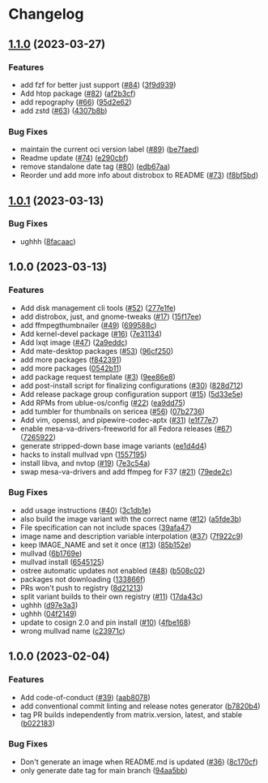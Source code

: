 # Changelog

## [1.1.0](https://github.com/Reidond/bluebutt/compare/v1.0.1...v1.1.0) (2023-03-27)


### Features

* add fzf for better just support ([#84](https://github.com/Reidond/bluebutt/issues/84)) ([3f9d939](https://github.com/Reidond/bluebutt/commit/3f9d9398ca7b1754234ef06111b66037b2f3531b))
* Add htop package ([#82](https://github.com/Reidond/bluebutt/issues/82)) ([af2b3cf](https://github.com/Reidond/bluebutt/commit/af2b3cfd1f3d8a0e52c03166a553d5f33e156638))
* add repography ([#66](https://github.com/Reidond/bluebutt/issues/66)) ([95d2e62](https://github.com/Reidond/bluebutt/commit/95d2e62e2e90d7a5f5f76569678e522441e7972f))
* add zstd ([#63](https://github.com/Reidond/bluebutt/issues/63)) ([4307b8b](https://github.com/Reidond/bluebutt/commit/4307b8bc3fe6f087c0251f0e7105ac173035baac))


### Bug Fixes

* maintain the current oci version label ([#89](https://github.com/Reidond/bluebutt/issues/89)) ([be7faed](https://github.com/Reidond/bluebutt/commit/be7faeda71ca2a96e0471d0fada59052b8db3c3d))
* Readme update ([#74](https://github.com/Reidond/bluebutt/issues/74)) ([e290cbf](https://github.com/Reidond/bluebutt/commit/e290cbfd0503598994cc7fee18dde883373783a2))
* remove standalone date tag ([#80](https://github.com/Reidond/bluebutt/issues/80)) ([edb67aa](https://github.com/Reidond/bluebutt/commit/edb67aa48326ac59891e8e28779c0d2b05a92f0f))
* Reorder und add more info about distrobox to README ([#73](https://github.com/Reidond/bluebutt/issues/73)) ([f8bf5bd](https://github.com/Reidond/bluebutt/commit/f8bf5bdac57f777050da058b7590339254847467))

## [1.0.1](https://github.com/Reidond/bluebutt/compare/v1.0.0...v1.0.1) (2023-03-13)


### Bug Fixes

* ughhh ([8facaac](https://github.com/Reidond/bluebutt/commit/8facaacfe327a2d74810e25867dcc52ce641b366))

## 1.0.0 (2023-03-13)


### Features

* Add disk management cli tools ([#52](https://github.com/Reidond/bluebutt/issues/52)) ([277e1fe](https://github.com/Reidond/bluebutt/commit/277e1fe0260a22ec76bf9ca45b226144bc1433ff))
* add distrobox, just, and gnome-tweaks ([#17](https://github.com/Reidond/bluebutt/issues/17)) ([15f17ee](https://github.com/Reidond/bluebutt/commit/15f17ee7b779b5331e99a08701b629f53906c050))
* add ffmpegthumbnailer ([#49](https://github.com/Reidond/bluebutt/issues/49)) ([699588c](https://github.com/Reidond/bluebutt/commit/699588cf94a18060835c458452c6a828a6ad7435))
* Add kernel-devel package ([#16](https://github.com/Reidond/bluebutt/issues/16)) ([7e31134](https://github.com/Reidond/bluebutt/commit/7e311342aa80e20ad2c4762b033a6b714a5ae334))
* Add lxqt image ([#47](https://github.com/Reidond/bluebutt/issues/47)) ([2a9eddc](https://github.com/Reidond/bluebutt/commit/2a9eddc4bf67f34763a8c2e3f53642613a228afa))
* Add mate-desktop packages ([#53](https://github.com/Reidond/bluebutt/issues/53)) ([96cf250](https://github.com/Reidond/bluebutt/commit/96cf250141d9ea737a3956f0955a20ad813619ed))
* add more packages ([f842391](https://github.com/Reidond/bluebutt/commit/f8423910ec56cc259baccd7e9df821ccbdb2df33))
* add more packages ([0542b11](https://github.com/Reidond/bluebutt/commit/0542b1116379166f496d05c20aa7303d43e13dfe))
* add package request template ([#3](https://github.com/Reidond/bluebutt/issues/3)) ([9ee86e8](https://github.com/Reidond/bluebutt/commit/9ee86e80c622aef297a7770dc7ec4a02c87affa6))
* add post-install script for finalizing configurations ([#30](https://github.com/Reidond/bluebutt/issues/30)) ([828d712](https://github.com/Reidond/bluebutt/commit/828d71209ee612ccc6373ba76982f63b268d07dc))
* Add release package group configuration support ([#15](https://github.com/Reidond/bluebutt/issues/15)) ([5d33e5e](https://github.com/Reidond/bluebutt/commit/5d33e5e235b26ff56bcf7db7319d5b1d1acadac4))
* Add RPMs from ublue-os/config ([#22](https://github.com/Reidond/bluebutt/issues/22)) ([ea9dd75](https://github.com/Reidond/bluebutt/commit/ea9dd75d7ef8be10afb33a94e1d391a2dcde8bba))
* add tumbler for thumbnails on sericea ([#56](https://github.com/Reidond/bluebutt/issues/56)) ([07b2736](https://github.com/Reidond/bluebutt/commit/07b2736f03f3b054eebb01ce1f2d668d5284e7bf))
* Add vim, openssl, and pipewire-codec-aptx ([#31](https://github.com/Reidond/bluebutt/issues/31)) ([e1f77e7](https://github.com/Reidond/bluebutt/commit/e1f77e79b99150fff55cd07190f608f7ddd48e5d))
* enable mesa-va-drivers-freeworld for all Fedora releases ([#67](https://github.com/Reidond/bluebutt/issues/67)) ([7265922](https://github.com/Reidond/bluebutt/commit/7265922d0a781c396f334582df7a1b04f3a2a32b))
* generate stripped-down base image variants ([ee1d4d4](https://github.com/Reidond/bluebutt/commit/ee1d4d432b0bcd620894412fa30daf9a556bf8b4))
* hacks to install mullvad vpn ([1557195](https://github.com/Reidond/bluebutt/commit/15571958f3a41577bbe7d02d031f6f01ac587877))
* install libva, and nvtop ([#19](https://github.com/Reidond/bluebutt/issues/19)) ([7e3c54a](https://github.com/Reidond/bluebutt/commit/7e3c54a7a5810e20f53998a432c9d45be38cba78))
* swap mesa-va-drivers and add ffmpeg for F37 ([#21](https://github.com/Reidond/bluebutt/issues/21)) ([79ede2c](https://github.com/Reidond/bluebutt/commit/79ede2ca5028187e29ee7e5c83275b0eff20e55e))


### Bug Fixes

* add usage instructions ([#40](https://github.com/Reidond/bluebutt/issues/40)) ([3c1db1e](https://github.com/Reidond/bluebutt/commit/3c1db1ed5965b3f1547c3cf5f560273cfa0332e3))
* also build the image variant with the correct name ([#12](https://github.com/Reidond/bluebutt/issues/12)) ([a5fde3b](https://github.com/Reidond/bluebutt/commit/a5fde3b9edb2ad3c04e0af25b4f2e3a5c1ebadc4))
* File specification can not include spaces ([39afa47](https://github.com/Reidond/bluebutt/commit/39afa477739dd152cf3883abe2f3a918747c38be))
* image name and description variable interpolation ([#37](https://github.com/Reidond/bluebutt/issues/37)) ([7f922c9](https://github.com/Reidond/bluebutt/commit/7f922c9343878ceb9a09bba0126ed55e19edc23a))
* keep IMAGE_NAME and set it once ([#13](https://github.com/Reidond/bluebutt/issues/13)) ([85b152e](https://github.com/Reidond/bluebutt/commit/85b152ec097f3be9b15a87b39bffa7ba022ba968))
* mullvad ([6b1769e](https://github.com/Reidond/bluebutt/commit/6b1769ea9a4a7f756443cc84f6922ded33779928))
* mullvad install ([6545125](https://github.com/Reidond/bluebutt/commit/6545125493887b30fd1d2e0d0e4d774780d4316c))
* ostree automatic updates not enabled ([#48](https://github.com/Reidond/bluebutt/issues/48)) ([b508c02](https://github.com/Reidond/bluebutt/commit/b508c02b0200846a50e62d31479d7ba83b424b00))
* packages not downloading ([133866f](https://github.com/Reidond/bluebutt/commit/133866f571cd3f37e636df2436e86825a8783723))
* PRs won't push to registry ([8d21213](https://github.com/Reidond/bluebutt/commit/8d212133ec05899d1ae1e35f2de5a730a55b1364))
* split variant builds to their own registry ([#11](https://github.com/Reidond/bluebutt/issues/11)) ([17da43c](https://github.com/Reidond/bluebutt/commit/17da43c69d2850501ae611370e8890f02d44de2b))
* ughhh ([d97e3a3](https://github.com/Reidond/bluebutt/commit/d97e3a3e4985f0592c11bf0c8b183015594b0707))
* ughhh ([04f2149](https://github.com/Reidond/bluebutt/commit/04f214984ce098313c73aeac6f88d6036ca9dad1))
* update to cosign 2.0 and pin install ([#10](https://github.com/Reidond/bluebutt/issues/10)) ([4fbe168](https://github.com/Reidond/bluebutt/commit/4fbe1688e9dce81efd9597bcd46caaf75945f7d3))
* wrong mullvad name ([c23971c](https://github.com/Reidond/bluebutt/commit/c23971c063e1e69fbc6f7ed161671f928b7050af))

## 1.0.0 (2023-02-04)


### Features

* Add code-of-conduct ([#39](https://github.com/ublue-os/base/issues/39)) ([aab8078](https://github.com/ublue-os/base/commit/aab8078cfdc7d2354e057a0ca4771d3a53d2df4c))
* add conventional commit linting and release notes generator ([b7820b4](https://github.com/ublue-os/base/commit/b7820b4ba312ca939d0dc977ed9f6a08d135324b))
* tag PR builds independently from matrix.version, latest, and stable ([b022183](https://github.com/ublue-os/base/commit/b02218386235e6d40a11a48b5b1171e9acf8d1eb))


### Bug Fixes

* Don't generate an image when README.md is updated ([#36](https://github.com/ublue-os/base/issues/36)) ([8c170cf](https://github.com/ublue-os/base/commit/8c170cfe89dd306eec0940f4dc50ed245c94bc2b))
* only generate date tag for main branch ([94aa5bb](https://github.com/ublue-os/base/commit/94aa5bb8df2aac0985d4c9422b19b0c03a3f25b0))
